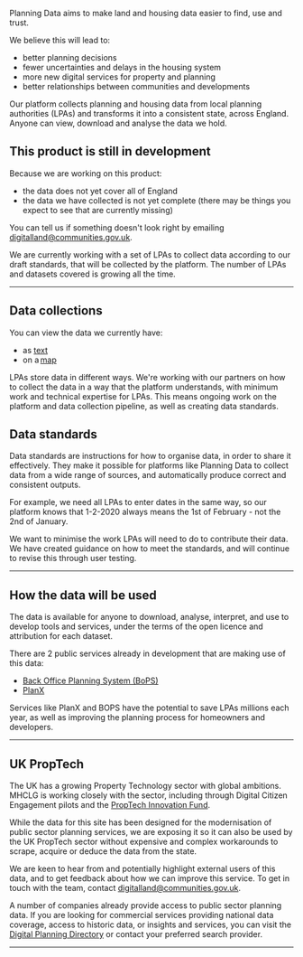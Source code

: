Planning Data aims to make land and housing data easier to find, use and trust. 

We believe this will lead to: 

-   better planning decisions 
-   fewer uncertainties and delays in the housing system 
-   more new digital services for property and planning 
-   better relationships between communities and developments 

Our platform collects planning and housing data from local planning authorities (LPAs) and transforms it into a consistent state, across England. Anyone can view, download and analyse the data we hold. 

<div class="govuk-inset-text">
  <h2 class="govuk-heading-m">This product is still in development</h2>
</div>

Because we are working on this product:

-   the data does not yet cover all of England 
-   the data we have collected is not yet complete (there may be things you expect to see that are currently missing)  

You can tell us if something doesn't look right by emailing [digitalland@communities.gov.uk](mailto:digitalland@communities.gov.uk). 

We are currently working with a set of LPAs to collect data according to our draft standards, that will be collected by the platform. The number of LPAs and datasets covered is growing all the time.

<hr class="govuk-section-break govuk-section-break--m" role='presentation'>

Data collections 
---

You can view the data we currently have: 

-   as [text](/dataset) 
-   on a [map](/map) 

LPAs store data in different ways. We're working with our partners on how to collect the data in a way that the platform understands, with minimum work and technical expertise for LPAs. This means ongoing work on the platform and data collection pipeline, as well as creating data standards. 

Data standards
---

Data standards are instructions for how to organise data, in order to share it effectively. They make it possible for platforms like Planning Data to collect data from a wide range of sources, and automatically produce correct and consistent outputs. 

For example, we need all LPAs to enter dates in the same way, so our platform knows that 1-2-2020 always means the 1st of February - not the 2nd of January. 

We want to minimise the work LPAs will need to do to contribute their data. We have created guidance on how to meet the standards, and will continue to revise this through user testing. 

<hr class="govuk-section-break govuk-section-break--m" role='presentation'>

How the data will be used
---

The data is available for anyone to download, analyse, interpret, and use to develop tools and services, under the terms of the open licence and attribution for each dataset. 

There are 2 public services already in development that are making use of this data: 

-   [Back Office Planning System (BoPS)](https://bops.digital/) 
-   [PlanX](https://opendigitalplanning.org/services)

Services like PlanX and BOPS have the potential to save LPAs millions each year, as well as improving the planning process for homeowners and developers. 

<hr class="govuk-section-break govuk-section-break--m" role='presentation'>

UK PropTech
---

The UK has a growing Property Technology sector with global ambitions. MHCLG is working closely with the sector, including through Digital Citizen Engagement pilots and the [PropTech Innovation Fund](https://www.localdigital.gov.uk/digital-planning/proptech/funding/).   

While the data for this site has been designed for the modernisation of public sector planning services, we are exposing it so it can also be used by the UK PropTech sector without expensive and complex workarounds to scrape, acquire or deduce the data from the state.  

We are keen to hear from and potentially highlight external users of this data, and to get feedback about how we can improve this service. To get in touch with the team, contact [digitalland@communities.gov.uk](mailto:digitalland@communities.gov.uk).  

A number of companies already provide access to public sector planning data. If you are looking for commercial services providing national data coverage, access to historic data, or insights and services, you can visit the [Digital Planning Directory](https://digitalplanningdirectory.org/) or contact your preferred search provider.

<hr class="govuk-section-break govuk-section-break--m" role='presentation'>
